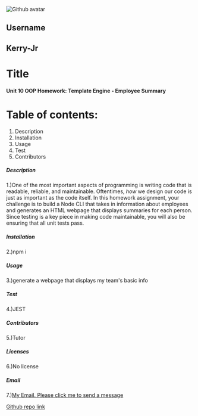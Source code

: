 
   
   

 ![Github avatar](https://avatars3.githubusercontent.com/u/59150488?v=4)

## Username
## Kerry-Jr
# Title
####  Unit 10 OOP Homework: Template Engine - Employee Summary
# Table of contents:
1. Description
1. Installation
1. Usage
1. Test
1. Contributors
##### Description
1.)One of the most important aspects of programming is writing code that is readable, reliable, and maintainable. Oftentimes, *how* we design our code is just as important as the code itself. In this homework assignment, your challenge is to build a Node CLI that takes in information about employees and generates an HTML webpage that displays summaries for each person. Since testing is a key piece in making code maintainable, you will also be ensuring that all unit tests pass.
##### Installation
2.)npm i
##### Usage
3.)generate a webpage that displays my team's basic info
##### Test
4.)JEST
##### Contributors
5.)Tutor
##### Licenses
6.)No license
##### Email
7.)[My Email. Please click me to send a message](mailto:kerrysfs@gmail.com)




[Github repo link](https://github.com/Kerry-Jr "Your github repo")
  

  
 
  

  

